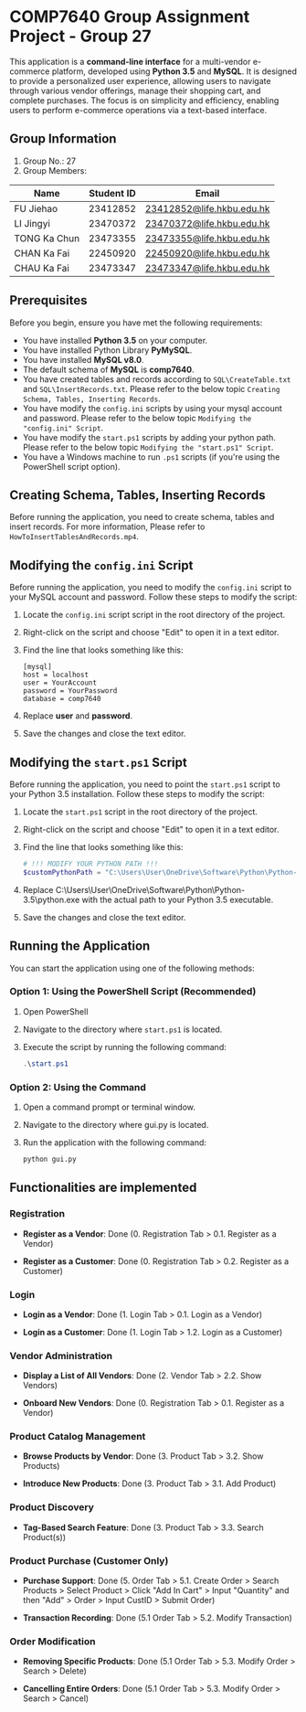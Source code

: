 # COMP7640 Group Assignment Project - Group 27

This application is a __command-line interface__ for a multi-vendor e-commerce platform, developed using __Python 3.5__ and __MySQL__. It is designed to provide a personalized user experience, allowing users to navigate through various vendor offerings, manage their shopping cart, and complete purchases. The focus is on simplicity and efficiency, enabling users to perform e-commerce operations via a text-based interface.

## Group Information

1. Group No.: 27
2. Group Members:

| Name          | Student ID | Email                         |
|---------------|------------|-------------------------------|
| FU Jiehao     | 23412852   | 23412852@life.hkbu.edu.hk     |
| LI Jingyi     | 23470372   | 23470372@life.hkbu.edu.hk     |
| TONG Ka Chun  | 23473355   | 23473355@life.hkbu.edu.hk     |
| CHAN Ka Fai   | 22450920   | 22450920@life.hkbu.edu.hk     |
| CHAU Ka Fai   | 23473347   | 23473347@life.hkbu.edu.hk     |

## Prerequisites

Before you begin, ensure you have met the following requirements:

- You have installed __Python 3.5__ on your computer.
- You have installed Python Library __PyMySQL__.
- You have installed __MySQL v8.0__.
- The default schema of __MySQL__ is __comp7640__.
- You have created tables and records according to `SQL\CreateTable.txt` and `SQL\InsertRecords.txt`. Please refer to the below topic `Creating Schema, Tables, Inserting Records`.
- You have modify the `config.ini` scripts by using your mysql account and password. Please refer to the below topic `Modifying the "config.ini" Script`.
- You have modify the `start.ps1` scripts by adding your python path. Please refer to the below topic `Modifying the "start.ps1" Script`.
- You have a Windows machine to run `.ps1` scripts (if you're using the PowerShell script option).

## Creating Schema, Tables, Inserting Records
Before running the application, you need to create schema, tables and insert records.
For more information, Please refer to `HowToInsertTablesAndRecords.mp4`.

## Modifying the `config.ini` Script
Before running the application, you need to modify the `config.ini` script to your MySQL account and password. Follow these steps to modify the script:

1. Locate the `config.ini` script script in the root directory of the project.
2. Right-click on the script and choose "Edit" to open it in a text editor.
3. Find the line that looks something like this:

   ```
   [mysql]
   host = localhost
   user = YourAccount
   password = YourPassword
   database = comp7640
   ```
   
4. Replace __user__ and __password__.
5. Save the changes and close the text editor.

## Modifying the `start.ps1` Script

Before running the application, you need to point the `start.ps1` script to your Python 3.5 installation. Follow these steps to modify the script:

1. Locate the `start.ps1` script in the root directory of the project.
2. Right-click on the script and choose "Edit" to open it in a text editor.
3. Find the line that looks something like this:

   ```powershell
   # !!! MODIFY YOUR PYTHON PATH !!!
   $customPythonPath = "C:\Users\User\OneDrive\Software\Python\Python-3.5\python.exe"
   ```
4. Replace C:\Users\User\OneDrive\Software\Python\Python-3.5\python.exe with the actual path to your Python 3.5 executable.
5. Save the changes and close the text editor.

## Running the Application

You can start the application using one of the following methods:

### Option 1: Using the PowerShell Script (Recommended)

1. Open PowerShell
2. Navigate to the directory where `start.ps1` is located.
3. Execute the script by running the following command:

   ```powershell
   .\start.ps1
   ```

### Option 2: Using the Command
1. Open a command prompt or terminal window.
2. Navigate to the directory where gui.py is located.
3. Run the application with the following command:

   ```bash
   python gui.py
   ```
   
   
## Functionalities are implemented

### Registration

- **Register as a Vendor**: Done (0. Registration Tab > 0.1. Register as a Vendor)

- **Register as a Customer**: Done (0. Registration Tab > 0.2. Register as a Customer)

### Login

- **Login as a Vendor**: Done (1. Login Tab > 0.1. Login as a Vendor)

- **Login as a Customer**: Done (1. Login Tab > 1.2. Login as a Customer)

### Vendor Administration

- **Display a List of All Vendors**: Done (2. Vendor Tab > 2.2. Show Vendors)

- **Onboard New Vendors**: Done (0. Registration Tab > 0.1. Register as a Vendor)

### Product Catalog Management

- **Browse Products by Vendor**: Done (3. Product Tab > 3.2. Show Products)

- **Introduce New Products**: Done (3. Product Tab > 3.1. Add Product)

### Product Discovery

- **Tag-Based Search Feature**: Done (3. Product Tab > 3.3. Search Product(s))

### Product Purchase (Customer Only)

- **Purchase Support**: Done (5. Order Tab > 5.1. Create Order > Search Products > Select Product > Click "Add In Cart" > Input "Quantity" and then "Add" > Order > Input CustID > Submit Order)

- **Transaction Recording**: Done (5.1 Order Tab > 5.2. Modify Transaction)

### Order Modification

- **Removing Specific Products**: Done (5.1 Order Tab > 5.3. Modify Order > Search > Delete)

- **Cancelling Entire Orders**: Done (5.1 Order Tab > 5.3. Modify Order > Search > Cancel)

